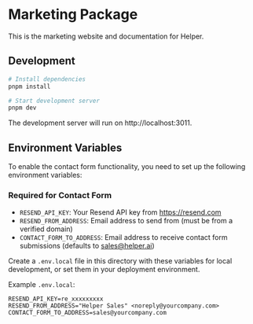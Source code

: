 # Marketing Package

This is the marketing website and documentation for Helper.

## Development

```bash
# Install dependencies
pnpm install

# Start development server
pnpm dev
```

The development server will run on http://localhost:3011.

## Environment Variables

To enable the contact form functionality, you need to set up the following environment variables:

### Required for Contact Form

- `RESEND_API_KEY`: Your Resend API key from https://resend.com
- `RESEND_FROM_ADDRESS`: Email address to send from (must be from a verified domain)
- `CONTACT_FORM_TO_ADDRESS`: Email address to receive contact form submissions (defaults to sales@helper.ai)

Create a `.env.local` file in this directory with these variables for local development, or set them in your deployment environment.

Example `.env.local`:

```
RESEND_API_KEY=re_xxxxxxxxx
RESEND_FROM_ADDRESS="Helper Sales" <noreply@yourcompany.com>
CONTACT_FORM_TO_ADDRESS=sales@yourcompany.com
```
